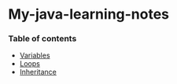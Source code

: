 # My-java-learning-notes

### Table of contents
- [Variables](variables.md)
- [Loops](loops.md)
- [Inheritance](inheritance.md)
